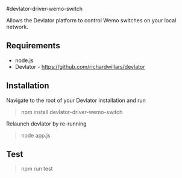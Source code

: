 #devlator-driver-wemo-switch

Allows the Devlator platform to control Wemo switches on your local network.


## Requirements
- node.js
- Devlator - https://github.com/richardwillars/devlator

## Installation
Navigate to the root of your Devlator installation and run
> npm install devlator-driver-wemo-switch

Relaunch devlator by re-running
> node app.js

## Test
> npm run test
